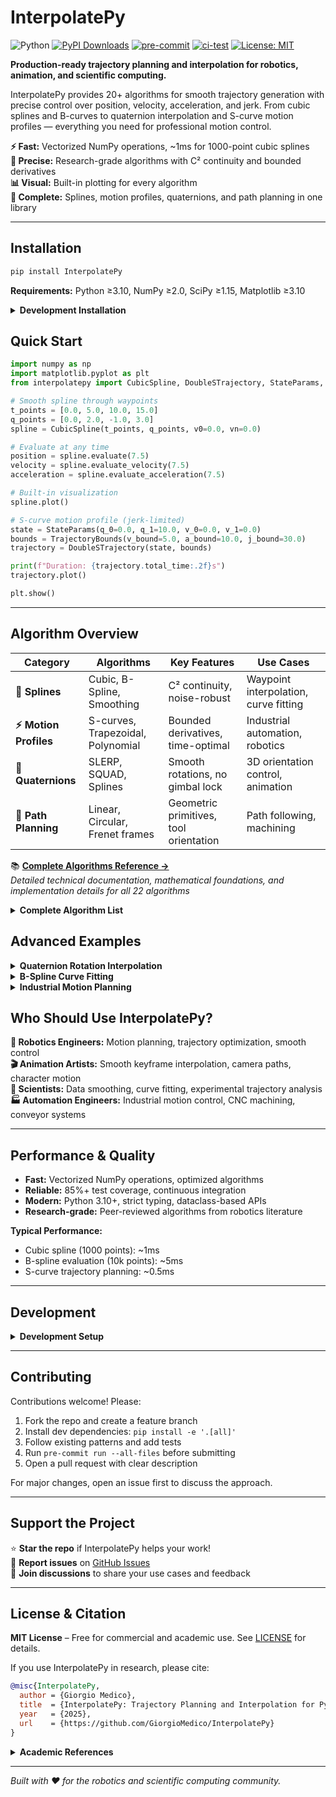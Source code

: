# InterpolatePy

![Python](https://img.shields.io/badge/python-3.10+-blue)
[![PyPI Downloads](https://static.pepy.tech/badge/interpolatepy)](https://pepy.tech/projects/interpolatepy)
[![pre-commit](https://github.com/GiorgioMedico/InterpolatePy/actions/workflows/pre-commit.yml/badge.svg)](https://github.com/GiorgioMedico/InterpolatePy/actions/workflows/pre-commit.yml)
[![ci-test](https://github.com/GiorgioMedico/InterpolatePy/actions/workflows/test.yml/badge.svg)](https://github.com/GiorgioMedico/InterpolatePy/actions/workflows/test.yml)
[![License: MIT](https://img.shields.io/badge/License-MIT-yellow.svg)](https://opensource.org/licenses/MIT)

**Production-ready trajectory planning and interpolation for robotics, animation, and scientific computing.**

InterpolatePy provides 20+ algorithms for smooth trajectory generation with precise control over position, velocity, acceleration, and jerk. From cubic splines and B-curves to quaternion interpolation and S-curve motion profiles — everything you need for professional motion control.

**⚡ Fast:** Vectorized NumPy operations, ~1ms for 1000-point cubic splines  
**🎯 Precise:** Research-grade algorithms with C² continuity and bounded derivatives  
**📊 Visual:** Built-in plotting for every algorithm  
**🔧 Complete:** Splines, motion profiles, quaternions, and path planning in one library

---

## Installation

```bash
pip install InterpolatePy
```

**Requirements:** Python ≥3.10, NumPy ≥2.0, SciPy ≥1.15, Matplotlib ≥3.10

<details>
<summary><strong>Development Installation</strong></summary>

```bash
git clone https://github.com/GiorgioMedico/InterpolatePy.git
cd InterpolatePy
pip install -e '.[all]'  # Includes testing and development tools
```
</details>

## Quick Start

```python
import numpy as np
import matplotlib.pyplot as plt
from interpolatepy import CubicSpline, DoubleSTrajectory, StateParams, TrajectoryBounds

# Smooth spline through waypoints
t_points = [0.0, 5.0, 10.0, 15.0]
q_points = [0.0, 2.0, -1.0, 3.0]
spline = CubicSpline(t_points, q_points, v0=0.0, vn=0.0)

# Evaluate at any time
position = spline.evaluate(7.5)
velocity = spline.evaluate_velocity(7.5)
acceleration = spline.evaluate_acceleration(7.5)

# Built-in visualization
spline.plot()

# S-curve motion profile (jerk-limited)
state = StateParams(q_0=0.0, q_1=10.0, v_0=0.0, v_1=0.0)
bounds = TrajectoryBounds(v_bound=5.0, a_bound=10.0, j_bound=30.0)
trajectory = DoubleSTrajectory(state, bounds)

print(f"Duration: {trajectory.total_time:.2f}s")
trajectory.plot()

plt.show()
```

---

## Algorithm Overview

| Category | Algorithms | Key Features | Use Cases |
|----------|------------|--------------|-----------|
| **🔵 Splines** | Cubic, B-Spline, Smoothing | C² continuity, noise-robust | Waypoint interpolation, curve fitting |
| **⚡ Motion Profiles** | S-curves, Trapezoidal, Polynomial | Bounded derivatives, time-optimal | Industrial automation, robotics |
| **🔄 Quaternions** | SLERP, SQUAD, Splines | Smooth rotations, no gimbal lock | 3D orientation control, animation |
| **🎯 Path Planning** | Linear, Circular, Frenet frames | Geometric primitives, tool orientation | Path following, machining |

📚 **[Complete Algorithms Reference →](ALGORITHMS.md)**  
*Detailed technical documentation, mathematical foundations, and implementation details for all 22 algorithms*

<details>
<summary><strong>Complete Algorithm List</strong></summary>

### Spline Interpolation
- `CubicSpline` – Natural cubic splines with boundary conditions
- `CubicSmoothingSpline` – Noise-robust splines with smoothing parameter  
- `CubicSplineWithAcceleration1/2` – Bounded acceleration constraints
- `BSpline` – General B-spline curves with configurable degree
- `ApproximationBSpline`, `CubicBSpline`, `InterpolationBSpline`, `SmoothingCubicBSpline`

### Motion Profiles
- `DoubleSTrajectory` – S-curve profiles with bounded jerk
- `TrapezoidalTrajectory` – Classic trapezoidal velocity profiles
- `PolynomialTrajectory` – 3rd, 5th, 7th order polynomials
- `LinearPolyParabolicTrajectory` – Linear segments with parabolic blends

### Quaternion Interpolation  
- `Quaternion` – Core quaternion operations with SLERP
- `QuaternionSpline` – C²-continuous rotation trajectories
- `SquadC2` – Enhanced SQUAD with zero-clamped boundaries
- `LogQuaternion` – Logarithmic quaternion methods

### Path Planning & Utilities
- `SimpleLinearPath`, `SimpleCircularPath` – 3D geometric primitives
- `FrenetFrame` – Frenet-Serret frame computation along curves
- `LinearInterpolation` – Basic linear interpolation
- `TridiagonalInverse` – Efficient tridiagonal system solver

</details>

## Advanced Examples

<details>
<summary><strong>Quaternion Rotation Interpolation</strong></summary>

```python
import matplotlib.pyplot as plt
from interpolatepy import QuaternionSpline, Quaternion

# Define rotation waypoints
orientations = [
    Quaternion.identity(),
    Quaternion.from_euler_angles(0.5, 0.3, 0.1),
    Quaternion.from_euler_angles(1.0, -0.2, 0.8)
]
times = [0.0, 2.0, 5.0]

# Smooth quaternion trajectory with C² continuity
quat_spline = QuaternionSpline(times, orientations, method="squad")

# Evaluate at any time
orientation = quat_spline.evaluate(3.5)
angular_velocity = quat_spline.evaluate_angular_velocity(3.5)

quat_spline.plot()
plt.show()
```
</details>

<details>
<summary><strong>B-Spline Curve Fitting</strong></summary>

```python
import numpy as np
import matplotlib.pyplot as plt
from interpolatepy import SmoothingCubicBSpline

# Fit smooth curve to noisy data
t = np.linspace(0, 10, 50)
q = np.sin(t) + 0.1 * np.random.randn(50)

bspline = SmoothingCubicBSpline(t, q, smoothing=0.01)
bspline.plot()
plt.show()
```
</details>

<details>
<summary><strong>Industrial Motion Planning</strong></summary>

```python
import numpy as np
import matplotlib.pyplot as plt
from interpolatepy import DoubleSTrajectory, StateParams, TrajectoryBounds

# Jerk-limited S-curve for smooth industrial motion
state = StateParams(q_0=0.0, q_1=50.0, v_0=0.0, v_1=0.0)
bounds = TrajectoryBounds(v_bound=10.0, a_bound=5.0, j_bound=2.0)

trajectory = DoubleSTrajectory(state, bounds)
print(f"Duration: {trajectory.total_time:.2f}s")

# Evaluate trajectory
t_eval = np.linspace(0, trajectory.total_time, 1000)
positions = [trajectory.evaluate(t) for t in t_eval]
velocities = [trajectory.evaluate_velocity(t) for t in t_eval]

trajectory.plot()
plt.show()
```
</details>

## Who Should Use InterpolatePy?

**🤖 Robotics Engineers:** Motion planning, trajectory optimization, smooth control  
**🎬 Animation Artists:** Smooth keyframe interpolation, camera paths, character motion  
**🔬 Scientists:** Data smoothing, curve fitting, experimental trajectory analysis  
**🏭 Automation Engineers:** Industrial motion control, CNC machining, conveyor systems  

---

## Performance & Quality

- **Fast:** Vectorized NumPy operations, optimized algorithms
- **Reliable:** 85%+ test coverage, continuous integration
- **Modern:** Python 3.10+, strict typing, dataclass-based APIs
- **Research-grade:** Peer-reviewed algorithms from robotics literature

**Typical Performance:**
- Cubic spline (1000 points): ~1ms
- B-spline evaluation (10k points): ~5ms
- S-curve trajectory planning: ~0.5ms

---

## Development

<details>
<summary><strong>Development Setup</strong></summary>

```bash
git clone https://github.com/GiorgioMedico/InterpolatePy.git
cd InterpolatePy
pip install -e '.[all]'
pre-commit install

# Run tests
python -m pytest tests/

# Run tests with coverage
python -m pytest tests/ --cov=interpolatepy --cov-report=html --cov-report=term

# Code quality
ruff format interpolatepy/
ruff check interpolatepy/
mypy interpolatepy/

```
</details>

---

## Contributing

Contributions welcome! Please:

1. Fork the repo and create a feature branch
2. Install dev dependencies: `pip install -e '.[all]'`
3. Follow existing patterns and add tests
4. Run `pre-commit run --all-files` before submitting
5. Open a pull request with clear description

For major changes, open an issue first to discuss the approach.

---

## Support the Project

⭐ **Star the repo** if InterpolatePy helps your work!  
🐛 **Report issues** on [GitHub Issues](https://github.com/GiorgioMedico/InterpolatePy/issues)  
💬 **Join discussions** to share your use cases and feedback  

---

## License & Citation

**MIT License** – Free for commercial and academic use. See [LICENSE](LICENSE) for details.

If you use InterpolatePy in research, please cite:

```bibtex
@misc{InterpolatePy,
  author = {Giorgio Medico},
  title  = {InterpolatePy: Trajectory Planning and Interpolation for Python},
  year   = {2025},
  url    = {https://github.com/GiorgioMedico/InterpolatePy}
}
```

<details>
<summary><strong>Academic References</strong></summary>

This library implements algorithms from:

**Robotics & Trajectory Planning:**
- Biagiotti & Melchiorri (2008). *Trajectory Planning for Automatic Machines and Robots*
- Siciliano et al. (2010). *Robotics: Modelling, Planning and Control*

**Quaternion Interpolation:**
- Parker et al. (2023). "Logarithm-Based Methods for Interpolating Quaternion Time Series"
- Wittmann et al. (2023). "Spherical Cubic Blends: C²-Continuous Quaternion Interpolation"

</details>

---

*Built with ❤️ for the robotics and scientific computing community.*
